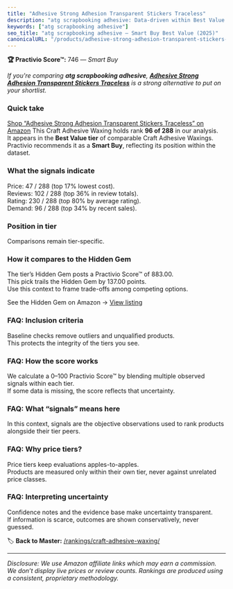 ```yaml
---
title: "Adhesive Strong Adhesion Transparent Stickers Traceless"
description: "atg scrapbooking adhesive: Data-driven within Best Value ranking using the Practivio Score™. Positioned by quality, value, demand, findability, momentum."
keywords: ["atg scrapbooking adhesive"]
seo_title: "atg scrapbooking adhesive — Smart Buy Best Value (2025)"
canonicalURL: "/products/adhesive-strong-adhesion-transparent-stickers-traceless-B0BJJJ5RHN/"
---
```


**🏆 Practivio Score™:** 746 — _Smart Buy_


*If you're comparing **atg scrapbooking adhesive**, **[Adhesive Strong Adhesion Transparent Stickers Traceless](https://www.amazon.com/dp/B0BJJJ5RHN?tag=practivio-20)** is a strong alternative to put on your shortlist.*
### Quick take
[Shop “Adhesive Strong Adhesion Transparent Stickers Traceless” on Amazon](https://www.amazon.com/dp/B0BJJJ5RHN?tag=practivio-20)
This Craft Adhesive Waxing holds rank **96 of 288** in our analysis.  
It appears in the **Best Value tier** of comparable Craft Adhesive Waxings.  
Practivio recommends it as a **Smart Buy**, reflecting its position within the dataset.

### What the signals indicate
Price: 47 / 288 (top 17% lowest cost).  
Reviews: 102 / 288 (top 36% in review totals).  
Rating: 230 / 288 (top 80% by average rating).  
Demand: 96 / 288 (top 34% by recent sales).

### Position in tier
Comparisons remain tier-specific.

### How it compares to the Hidden Gem
The tier’s Hidden Gem posts a Practivio Score™ of 883.00.  
This pick trails the Hidden Gem by 137.00 points.  
Use this context to frame trade-offs among competing options.  

See the Hidden Gem on Amazon → [View listing](https://www.amazon.com/dp/B00DOAVCN2?tag=practivio-20)

### FAQ: Inclusion criteria
Baseline checks remove outliers and unqualified products.  
This protects the integrity of the tiers you see.

### FAQ: How the score works
We calculate a 0–100 Practivio Score™ by blending multiple observed signals within each tier.  
If some data is missing, the score reflects that uncertainty.

### FAQ: What “signals” means here
In this context, signals are the objective observations used to rank products alongside their tier peers.

### FAQ: Why price tiers?
Price tiers keep evaluations apples-to-apples.  
Products are measured only within their own tier, never against unrelated price classes.

### FAQ: Interpreting uncertainty
Confidence notes and the evidence base make uncertainty transparent.  
If information is scarce, outcomes are shown conservatively, never guessed.


🏷️ **Back to Master:** [/rankings/craft-adhesive-waxing/](/rankings/craft-adhesive-waxing/)

---
_Disclosure: We use Amazon affiliate links which may earn a commission. We don’t display live prices or review counts. Rankings are produced using a consistent, proprietary methodology._
